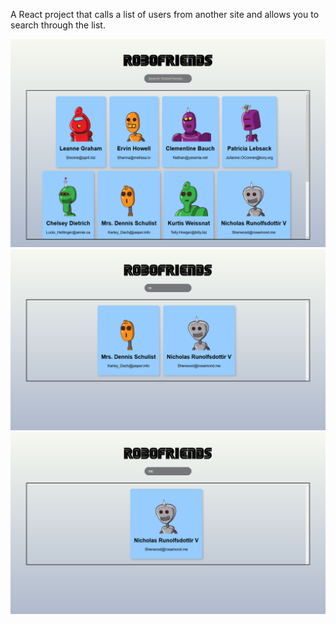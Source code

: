 A React project that calls a list of users from another site and allows you to search through the list.

![alt text](screenshots/full-page.png)
![alt text](screenshots/search-results.png)
![alt text](screenshots/search-result.png)